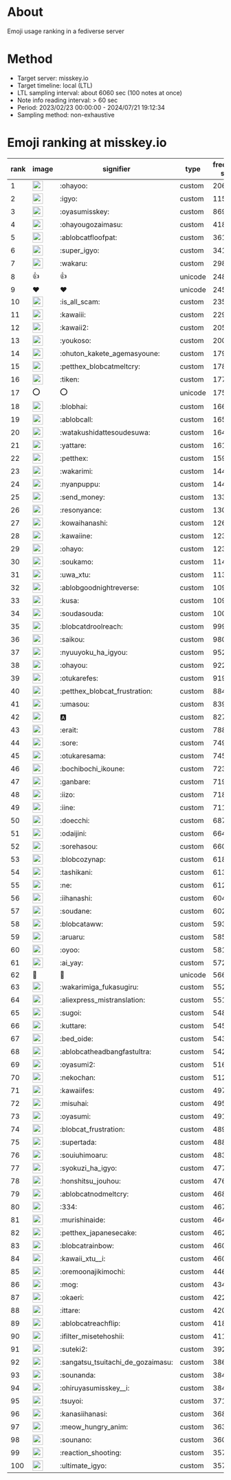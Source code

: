 # About
Emoji usage ranking in a fediverse server

# Method
- Target server: misskey.io
- Target timeline: local (LTL)
- LTL sampling interval: about 6060 sec (100 notes at once)
- Note info reading interval: > 60 sec
- Period: 2023/02/23 00:00:00 - 2024/07/21 19:12:34 
- Sampling method: non-exhaustive

# Emoji ranking at misskey.io

|rank|image|signifier|type|frequency score|
|----|----|----|----|----|
|1|<img height="24" src="https://misskey.io/emoji/ohayoo.webp">|:ohayoo:|custom|206295|
|2|<img height="24" src="https://misskey.io/emoji/igyo.webp">|:igyo:|custom|115227|
|3|<img height="24" src="https://misskey.io/emoji/oyasumisskey.webp">|:oyasumisskey:|custom|86976|
|4|<img height="24" src="https://misskey.io/emoji/ohayougozaimasu.webp">|:ohayougozaimasu:|custom|41837|
|5|<img height="24" src="https://misskey.io/emoji/ablobcatfloofpat.webp">|:ablobcatfloofpat:|custom|36130|
|6|<img height="24" src="https://misskey.io/emoji/super_igyo.webp">|:super_igyo:|custom|34179|
|7|<img height="24" src="https://misskey.io/emoji/wakaru.webp">|:wakaru:|custom|29890|
|8|👍|👍|unicode|24866|
|9|❤|❤|unicode|24595|
|10|<img height="24" src="https://misskey.io/emoji/is_all_scam.webp">|:is_all_scam:|custom|23573|
|11|<img height="24" src="https://misskey.io/emoji/kawaiii.webp">|:kawaiii:|custom|22955|
|12|<img height="24" src="https://misskey.io/emoji/kawaii2.webp">|:kawaii2:|custom|20531|
|13|<img height="24" src="https://misskey.io/emoji/youkoso.webp">|:youkoso:|custom|20008|
|14|<img height="24" src="https://misskey.io/emoji/ohuton_kakete_agemasyoune.webp">|:ohuton_kakete_agemasyoune:|custom|17960|
|15|<img height="24" src="https://misskey.io/emoji/petthex_blobcatmeltcry.webp">|:petthex_blobcatmeltcry:|custom|17831|
|16|<img height="24" src="https://misskey.io/emoji/tiken.webp">|:tiken:|custom|17718|
|17|⭕|⭕|unicode|17524|
|18|<img height="24" src="https://misskey.io/emoji/blobhai.webp">|:blobhai:|custom|16602|
|19|<img height="24" src="https://misskey.io/emoji/ablobcall.webp">|:ablobcall:|custom|16534|
|20|<img height="24" src="https://misskey.io/emoji/watakushidattesoudesuwa.webp">|:watakushidattesoudesuwa:|custom|16422|
|21|<img height="24" src="https://misskey.io/emoji/yattare.webp">|:yattare:|custom|16191|
|22|<img height="24" src="https://misskey.io/emoji/petthex.webp">|:petthex:|custom|15958|
|23|<img height="24" src="https://misskey.io/emoji/wakarimi.webp">|:wakarimi:|custom|14449|
|24|<img height="24" src="https://misskey.io/emoji/nyanpuppu.webp">|:nyanpuppu:|custom|14400|
|25|<img height="24" src="https://misskey.io/emoji/send_money.webp">|:send_money:|custom|13305|
|26|<img height="24" src="https://misskey.io/emoji/resonyance.webp">|:resonyance:|custom|13000|
|27|<img height="24" src="https://misskey.io/emoji/kowaihanashi.webp">|:kowaihanashi:|custom|12627|
|28|<img height="24" src="https://misskey.io/emoji/kawaiine.webp">|:kawaiine:|custom|12390|
|29|<img height="24" src="https://misskey.io/emoji/ohayo.webp">|:ohayo:|custom|12384|
|30|<img height="24" src="https://misskey.io/emoji/soukamo.webp">|:soukamo:|custom|11473|
|31|<img height="24" src="https://misskey.io/emoji/uwa_xtu.webp">|:uwa_xtu:|custom|11311|
|32|<img height="24" src="https://misskey.io/emoji/ablobgoodnightreverse.webp">|:ablobgoodnightreverse:|custom|10950|
|33|<img height="24" src="https://misskey.io/emoji/kusa.webp">|:kusa:|custom|10909|
|34|<img height="24" src="https://misskey.io/emoji/soudasouda.webp">|:soudasouda:|custom|10081|
|35|<img height="24" src="https://misskey.io/emoji/blobcatdroolreach.webp">|:blobcatdroolreach:|custom|9998|
|36|<img height="24" src="https://misskey.io/emoji/saikou.webp">|:saikou:|custom|9809|
|37|<img height="24" src="https://misskey.io/emoji/nyuuyoku_ha_igyou.webp">|:nyuuyoku_ha_igyou:|custom|9526|
|38|<img height="24" src="https://misskey.io/emoji/ohayou.webp">|:ohayou:|custom|9222|
|39|<img height="24" src="https://misskey.io/emoji/otukarefes.webp">|:otukarefes:|custom|9196|
|40|<img height="24" src="https://misskey.io/emoji/petthex_blobcat_frustration.webp">|:petthex_blobcat_frustration:|custom|8840|
|41|<img height="24" src="https://misskey.io/emoji/umasou.webp">|:umasou:|custom|8390|
|42|<img height="24" src="https://misskey.io/emoji/a.webp">|:a:|custom|8276|
|43|<img height="24" src="https://misskey.io/emoji/erait.webp">|:erait:|custom|7888|
|44|<img height="24" src="https://misskey.io/emoji/sore.webp">|:sore:|custom|7499|
|45|<img height="24" src="https://misskey.io/emoji/otukaresama.webp">|:otukaresama:|custom|7457|
|46|<img height="24" src="https://misskey.io/emoji/bochibochi_ikoune.webp">|:bochibochi_ikoune:|custom|7234|
|47|<img height="24" src="https://misskey.io/emoji/ganbare.webp">|:ganbare:|custom|7193|
|48|<img height="24" src="https://misskey.io/emoji/iizo.webp">|:iizo:|custom|7185|
|49|<img height="24" src="https://misskey.io/emoji/iine.webp">|:iine:|custom|7111|
|50|<img height="24" src="https://misskey.io/emoji/doecchi.webp">|:doecchi:|custom|6879|
|51|<img height="24" src="https://misskey.io/emoji/odaijini.webp">|:odaijini:|custom|6642|
|52|<img height="24" src="https://misskey.io/emoji/sorehasou.webp">|:sorehasou:|custom|6604|
|53|<img height="24" src="https://misskey.io/emoji/blobcozynap.webp">|:blobcozynap:|custom|6185|
|54|<img height="24" src="https://misskey.io/emoji/tashikani.webp">|:tashikani:|custom|6138|
|55|<img height="24" src="https://misskey.io/emoji/ne.webp">|:ne:|custom|6121|
|56|<img height="24" src="https://misskey.io/emoji/iihanashi.webp">|:iihanashi:|custom|6044|
|57|<img height="24" src="https://misskey.io/emoji/soudane.webp">|:soudane:|custom|6023|
|58|<img height="24" src="https://misskey.io/emoji/blobcataww.webp">|:blobcataww:|custom|5934|
|59|<img height="24" src="https://misskey.io/emoji/aruaru.webp">|:aruaru:|custom|5853|
|60|<img height="24" src="https://misskey.io/emoji/oyoo.webp">|:oyoo:|custom|5817|
|61|<img height="24" src="https://misskey.io/emoji/ai_yay.webp">|:ai_yay:|custom|5721|
|62|🎉|🎉|unicode|5668|
|63|<img height="24" src="https://misskey.io/emoji/wakarimiga_fukasugiru.webp">|:wakarimiga_fukasugiru:|custom|5527|
|64|<img height="24" src="https://misskey.io/emoji/aliexpress_mistranslation.webp">|:aliexpress_mistranslation:|custom|5513|
|65|<img height="24" src="https://misskey.io/emoji/sugoi.webp">|:sugoi:|custom|5484|
|66|<img height="24" src="https://misskey.io/emoji/kuttare.webp">|:kuttare:|custom|5454|
|67|<img height="24" src="https://misskey.io/emoji/bed_oide.webp">|:bed_oide:|custom|5432|
|68|<img height="24" src="https://misskey.io/emoji/ablobcatheadbangfastultra.webp">|:ablobcatheadbangfastultra:|custom|5420|
|69|<img height="24" src="https://misskey.io/emoji/oyasumi2.webp">|:oyasumi2:|custom|5169|
|70|<img height="24" src="https://misskey.io/emoji/nekochan.webp">|:nekochan:|custom|5127|
|71|<img height="24" src="https://misskey.io/emoji/kawaiifes.webp">|:kawaiifes:|custom|4979|
|72|<img height="24" src="https://misskey.io/emoji/misuhai.webp">|:misuhai:|custom|4951|
|73|<img height="24" src="https://misskey.io/emoji/oyasumi.webp">|:oyasumi:|custom|4912|
|74|<img height="24" src="https://misskey.io/emoji/blobcat_frustration.webp">|:blobcat_frustration:|custom|4892|
|75|<img height="24" src="https://misskey.io/emoji/supertada.webp">|:supertada:|custom|4889|
|76|<img height="24" src="https://misskey.io/emoji/souiuhimoaru.webp">|:souiuhimoaru:|custom|4834|
|77|<img height="24" src="https://misskey.io/emoji/syokuzi_ha_igyo.webp">|:syokuzi_ha_igyo:|custom|4775|
|78|<img height="24" src="https://misskey.io/emoji/honshitsu_jouhou.webp">|:honshitsu_jouhou:|custom|4766|
|79|<img height="24" src="https://misskey.io/emoji/ablobcatnodmeltcry.webp">|:ablobcatnodmeltcry:|custom|4683|
|80|<img height="24" src="https://misskey.io/emoji/334.webp">|:334:|custom|4673|
|81|<img height="24" src="https://misskey.io/emoji/murishinaide.webp">|:murishinaide:|custom|4649|
|82|<img height="24" src="https://misskey.io/emoji/petthex_japanesecake.webp">|:petthex_japanesecake:|custom|4622|
|83|<img height="24" src="https://misskey.io/emoji/blobcatrainbow.webp">|:blobcatrainbow:|custom|4607|
|84|<img height="24" src="https://misskey.io/emoji/kawaii_xtu__i.webp">|:kawaii_xtu__i:|custom|4605|
|85|<img height="24" src="https://misskey.io/emoji/oremoonajikimochi.webp">|:oremoonajikimochi:|custom|4469|
|86|<img height="24" src="https://misskey.io/emoji/mog.webp">|:mog:|custom|4341|
|87|<img height="24" src="https://misskey.io/emoji/okaeri.webp">|:okaeri:|custom|4228|
|88|<img height="24" src="https://misskey.io/emoji/ittare.webp">|:ittare:|custom|4202|
|89|<img height="24" src="https://misskey.io/emoji/ablobcatreachflip.webp">|:ablobcatreachflip:|custom|4189|
|90|<img height="24" src="https://misskey.io/emoji/ifilter_misetehoshii.webp">|:ifilter_misetehoshii:|custom|4112|
|91|<img height="24" src="https://misskey.io/emoji/suteki2.webp">|:suteki2:|custom|3925|
|92|<img height="24" src="https://misskey.io/emoji/sangatsu_tsuitachi_de_gozaimasu.webp">|:sangatsu_tsuitachi_de_gozaimasu:|custom|3862|
|93|<img height="24" src="https://misskey.io/emoji/sounanda.webp">|:sounanda:|custom|3844|
|94|<img height="24" src="https://misskey.io/emoji/ohiruyasumisskey__i.webp">|:ohiruyasumisskey__i:|custom|3841|
|95|<img height="24" src="https://misskey.io/emoji/tsuyoi.webp">|:tsuyoi:|custom|3715|
|96|<img height="24" src="https://misskey.io/emoji/kanasiihanasi.webp">|:kanasiihanasi:|custom|3687|
|97|<img height="24" src="https://misskey.io/emoji/meow_hungry_anim.webp">|:meow_hungry_anim:|custom|3631|
|98|<img height="24" src="https://misskey.io/emoji/sounano.webp">|:sounano:|custom|3608|
|99|<img height="24" src="https://misskey.io/emoji/reaction_shooting.webp">|:reaction_shooting:|custom|3576|
|100|<img height="24" src="https://misskey.io/emoji/ultimate_igyo.webp">|:ultimate_igyo:|custom|3571|
